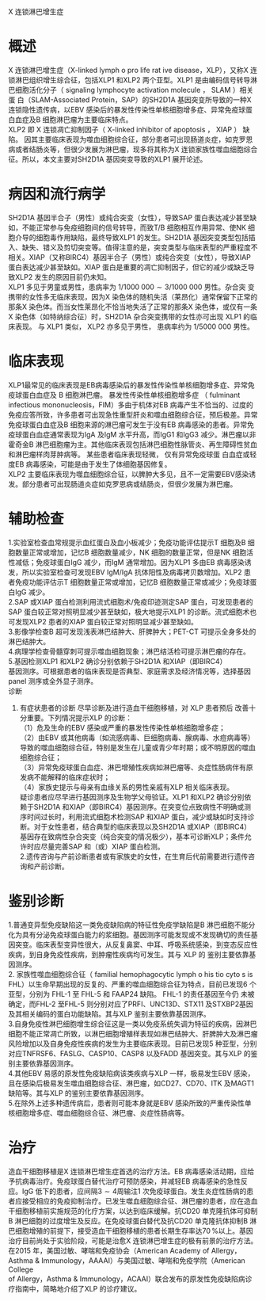 X 连锁淋巴增生症  
# 概述  
X 连锁淋巴增生症（X-linked lymph o pro life rat ive disease，XLP），又称X 连锁淋巴组织增生综合征，包括XLP1 和XLP2 两个亚型。XLP1 是由编码信号转导淋巴细胞活化分子（ signaling lymphocyte activation molecule ， SLAM ）相关蛋 白（SLAM-Associated Protein，SAP）的SH2D1A 基因突变所导致的一种X 连锁隐性遗传病，以EBV 感染后的暴发性传染性单核细胞增多症、异常免疫球蛋白血症及B 细胞淋巴瘤为主要临床特点。  
XLP2  即 X  连锁凋亡抑制因子（ X-linked inhibitor of apoptosis ， XIAP ） 缺陷。 因其主要临床表现为噬血细胞综合征，部分患者可出现肠道炎症，如克罗恩病或者结肠炎等，但很少发展为淋巴瘤，现多将其称为X 连锁家族性噬血细胞综合征。所以，本文主要对SH2D1A 基因突变导致的XLP1 展开论述。  
# 病因和流行病学  
SH2D1A 基因半合子（男性）或纯合突变（女性），导致SAP 蛋白表达减少甚至缺如，不能正常参与免疫细胞间的信号转导，而致T/B 细胞相互作用异常、使NK 细胞介导的细胞毒作用缺陷，最终导致XLP1 的发生。SH2D1A 基因突变类型包括插入、缺失、错义及剪切突变等。值得注意的是，突变类型与临床表型的严重程度不相关。XIAP（又称BIRC4）基因半合子（男性）或纯合突变（女性），导致XIAP 蛋白表达减少甚至缺如。XIAP 蛋白是重要的凋亡抑制因子，但它的减少或缺乏导致XLP2 发生的原因目前仍未知。  
XLP1  多见于男童或男性，患病率为 $1/1000\;000{\sim}3/1000\;000$  男性。杂合突 变携带的女性多无临床表现，因为X 染色体的随机失活（莱昂化）通常保留下正常的那条X 染色体。而当女性莱昂化不恰当地失活了正常的那条X 染色体，或仅有一条X 染色体（如特纳综合征）时，SH2D1A 杂合突变携带的女性亦可出现 XLP1  的临床表现。 与 XLP1  类似， XLP2  亦多见于男性， 患病率约为 1/5000 000 男性。  
# 临床表现  
XLP1最常见的临床表现是EB病毒感染后的暴发性传染性单核细胞增多症、异常免疫球蛋白血症及 B  细胞淋巴瘤。 暴发性传染性单核细胞增多症 （ fulminant infectious mononucleosis，FIM）多由于机体对EB 病毒产生不恰当的、过度的免疫应答所致，许多患者可出现急性重型肝炎和噬血细胞综合征，预后极差。异常 免疫球蛋白血症及B 细胞来源的淋巴瘤可发生于没有EB 病毒感染的患者。异常免疫球蛋白血症通常表现为IgA 及IgM 水平升高，而IgG1 和IgG3 减少。淋巴瘤以非霍奇金B 淋巴细胞瘤为主。其他临床表现包括淋巴细胞性脉管炎、再生障碍性贫血和淋巴瘤样肉芽肿病等。 某些患者临床表现轻微， 仅有异常免疫球蛋 白血症或轻度EB 病毒感染，可能是由于发生了体细胞基因修复。  
XLP2 主要临床表现为噬血细胞综合征，以脾肿大多见，且不一定需要EBV感染诱发。部分患者可出现肠道炎症如克罗恩病或结肠炎，但很少发展为淋巴瘤。  
# 辅助检查  
1.实验室检查血常规提示血红蛋白及血小板减少；免疫功能评估提示T 细胞及B 细胞数量正常或增加，记忆B 细胞数量减少，NK 细胞的数量正常，但是NK 细胞活性减低；免疫球蛋白IgG 减少，而$\mathrm{IgM}$ 通常增加。因为XLP1 多由EB 病毒感染诱发，所以实验室检查可发现EBV IgM/IgA 抗体阳性及病毒拷贝数增加。XLP2 患者免疫功能评估示T 细胞数量正常或增加，记忆B 细胞数量正常或减少；免疫球蛋白IgG 减少。  
2.SAP 或XIAP 蛋白检测利用流式细胞术/免疫印迹测定SAP 蛋白，可发现患者的SAP 蛋白较正常对照明显减少甚至缺如，极大地提示XLP1 的诊断。流式细胞术也可发现XLP2 患者的XIAP 蛋白较正常对照明显减少甚至缺如。  
3.影像学检查B 超可发现浅表淋巴结肿大、肝脾肿大；PET-CT 可提示全身多处的淋巴结肿大。  
4.病理学检查骨髓穿刺可提示噬血细胞现象；淋巴结活检可提示淋巴瘤的存在。  
5.基因检测XLP1 和XLP2 确诊分别依赖于SH2D1A 和XIAP（即BIRC4）  
基因测序。可根据患者的临床表现是否典型、家庭需求及经济情况等，选择基因panel 测序或全外显子测序。  
诊断  
1. 有症状患者的诊断 尽早诊断及进行造血干细胞移植，对 XLP  患者预后 改善十分重要。下列情况提示XLP 的诊断：  
（1）危及生命的EBV 感染或严重的暴发性传染性单核细胞增多症；  
（2）由EBV 或其他病毒（如流感病毒、巨细胞病毒、腺病毒、水痘病毒等）导致的噬血细胞综合征，特别是发生在儿童或青少年时期；或不明原因的噬血细胞综合征；  
（3）异常免疫球蛋白血症、淋巴增殖性疾病如淋巴瘤等、炎症性肠病伴有原发病不能解释的临床症状时；  
（4）家族史提示与母亲有血缘关系的男性亲戚有XLP 相关临床表现。  
疑诊患者应尽早进行基因测序及生物学父母验证。XLP1 和XLP2 确诊分别依赖于SH2D1A 和XIAP（即BIRC4）基因测序。在突变位点致病性不明确或测序时间过长时，利用流式细胞术检测SAP 和XIAP 蛋白，减少或缺如时支持诊断。对于女性患者，结合典型的临床表现以及SH2D1A 或XIAP（即BIRC4）基因存在致病性杂合突变（纯合突变的情况极少），基本可诊断XLP；条件允许时应尽量完善SAP 和（或）XIAP 蛋白检测。  
2.遗传咨询与产前诊断患者或有家族史的女性，在生育后代前需要进行遗传咨询和产前诊断。  
# 鉴别诊断  
1.普通变异型免疫缺陷这一类免疫缺陷病的特征性免疫学缺陷是B 淋巴细胞不能分化为具有分泌免疫球蛋白能力的浆细胞。基因测序可能发现或不发现确切的责任基因突变。临床表型变异性很大，从反复鼻窦、中耳、呼吸系统感染，到变态反应性疾病，到自身免疫性疾病，到肿瘤性疾病均可发生。其与 XLP  的 鉴别主要依靠基因测序。  
2. 家族性噬血细胞综合征（ familial hemophagocytic lymph o his tio cyto s is  
FHL）以生命早期出现的反复的、严重的噬血细胞综合征为特点，目前已发现6  个亚型，分别为 FHL-1  至 FHL-5  和 FAAP24  缺陷。 FHL-1  的责任基因至今仍 未被确定，而FHL-2 至FHL-5 则分别对应了PRFI、UNC13D、STX11 及STXBP2基因及其相关编码的蛋白功能缺陷。其与XLP 鉴别主要依靠基因测序。  
3.自身免疫性淋巴细胞增生综合征这是一类以免疫系统失调为特征的疾病，因淋巴细胞不能正常凋亡所致，以淋巴细胞增殖样表现如淋巴结肿大、肝脾肿大及淋巴瘤风险增加以及自身免疫性疾病的发生为主要临床表现。目前已发现5 种亚型，分别对应TNFRSF6、FASLG、CASP10、CASP8 以及FADD 基因突变。其与XLP 的鉴别主要依靠基因测序。  
4.其他EBV 易感的原发性免疫缺陷病该类疾病与XLP 一样，极易发生EBV 感染，且在感染后极易发生噬血细胞综合征、淋巴瘤，如CD27、CD70、ITK 及MAGT1 缺陷等。其与XLP 的鉴别主要依靠基因测序。  
5.在除外上述多种遗传病后，患者则可能本身就是EBV 感染所致的严重传染性单核细胞增多症、噬血细胞综合征、淋巴瘤、炎症性肠病等。  
# 治疗  
造血干细胞移植是X 连锁淋巴增生症首选的治疗方法。EB 病毒感染活动期，应给予抗病毒治疗。免疫球蛋白替代治疗可预防感染，并减轻EB 病毒感染的急性反应。IgG 低下的患者，应间隔$3{\sim}4$周输注1 次免疫球蛋白。发生炎症性肠病的患者应接受相应的免疫抑制治疗。已发生噬血细胞综合征、淋巴瘤的患者，应在造血干细胞移植前实施规范的化疗方案，以达到临床缓解。抗CD20 单克隆抗体可抑制B 淋巴细胞的过度增生及反应。在免疫球蛋白替代及抗CD20 单克隆抗体抑制B 淋巴细胞增殖的前提下，接受造血干细胞移植的患者长期生存率达$70\,\%$以上。基因治疗目前尚处于实验阶段，可能是治愈X 连锁淋巴增生症的极有前景的治疗方法。  
在2015 年，美国过敏、哮喘和免疫协会（American Academy of Allergy，Asthma & Immunology，AAAAI）与美国过敏、哮喘和免疫学院（American College  
of Allergy，Asthma & Immunology，ACAAI）联合发布的原发性免疫缺陷病诊疗指南中，简略地介绍了XLP 的诊疗建议。  

